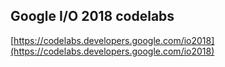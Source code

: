 ## Google I/O 2018 codelabs
  
  [https://codelabs.developers.google.com/io2018](https://codelabs.developers.google.com/io2018)